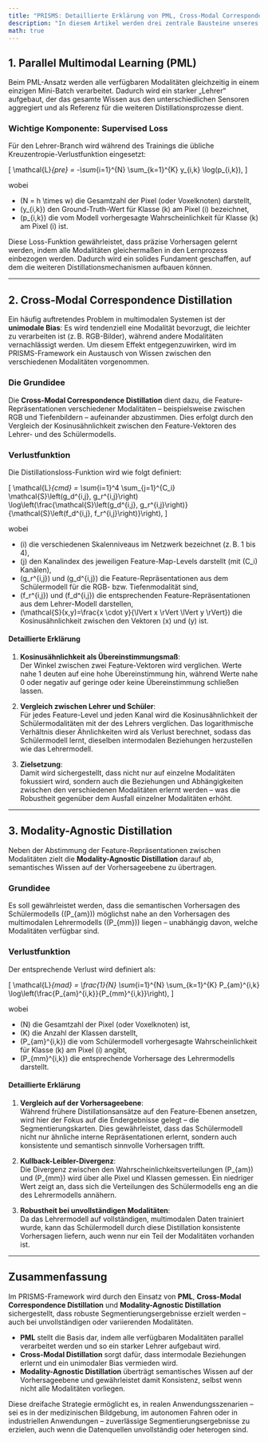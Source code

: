 ```yaml
---
title: "PRISMS: Detaillierte Erklärung von PML, Cross-Modal Correspondence Distillation und Modality-Agnostic Distillation"
description: "In diesem Artikel werden drei zentrale Bausteine unseres PRISMS-Frameworks vor: das Parallel Multimodal Learning (PML), die Cross-Modal Correspondence Distillation und die Modality-Agnostic Distillation. Diese Komponenten tragen entscheidend dazu bei, dass mein System robuste Segmentierungsergebnisse liefert – selbst wenn einzelne Modalitäten fehlen oder variieren."
math: true
---
```


## 1. Parallel Multimodal Learning (PML)

Beim PML-Ansatz werden alle verfügbaren Modalitäten gleichzeitig in einem einzigen Mini-Batch verarbeitet. Dadurch wird ein starker „Lehrer“ aufgebaut, der das gesamte Wissen aus den unterschiedlichen Sensoren aggregiert und als Referenz für die weiteren Distillationsprozesse dient.

### Wichtige Komponente: Supervised Loss

Für den Lehrer-Branch wird während des Trainings die übliche Kreuzentropie-Verlustfunktion eingesetzt:

\[
\mathcal{L}_{pre} = -\sum_{i=1}^{N} \sum_{k=1}^{K} y_{i,k} \log(p_{i,k}),
\]

wobei  
- \(N = h \times w\) die Gesamtzahl der Pixel (oder Voxelknoten) darstellt,  
- \(y_{i,k}\) den Ground-Truth-Wert für Klasse \(k\) am Pixel \(i\) bezeichnet,  
- \(p_{i,k}\) die vom Modell vorhergesagte Wahrscheinlichkeit für Klasse \(k\) am Pixel \(i\) ist.

Diese Loss-Funktion gewährleistet, dass präzise Vorhersagen gelernt werden, indem alle Modalitäten gleichermaßen in den Lernprozess einbezogen werden. Dadurch wird ein solides Fundament geschaffen, auf dem die weiteren Distillationsmechanismen aufbauen können.

---

## 2. Cross-Modal Correspondence Distillation

Ein häufig auftretendes Problem in multimodalen Systemen ist der **unimodale Bias**: Es wird tendenziell eine Modalität bevorzugt, die leichter zu verarbeiten ist (z. B. RGB-Bilder), während andere Modalitäten vernachlässigt werden. Um diesem Effekt entgegenzuwirken, wird im PRISMS-Framework ein Austausch von Wissen zwischen den verschiedenen Modalitäten vorgenommen.

### Die Grundidee

Die **Cross-Modal Correspondence Distillation** dient dazu, die Feature-Repräsentationen verschiedener Modalitäten – beispielsweise zwischen RGB und Tiefenbildern – aufeinander abzustimmen. Dies erfolgt durch den Vergleich der Kosinusähnlichkeit zwischen den Feature-Vektoren des Lehrer- und des Schülermodells.

### Verlustfunktion

Die Distillationsloss-Funktion wird wie folgt definiert:

\[
\mathcal{L}_{cmd} = \sum_{i=1}^4 \sum_{j=1}^{C_i} \mathcal{S}\left(g_d^{i,j}, g_r^{i,j}\right) \log\left(\frac{\mathcal{S}\left(g_d^{i,j}, g_r^{i,j}\right)}{\mathcal{S}\left(f_d^{i,j}, f_r^{i,j}\right)}\right),
\]

wobei  
- \(i\) die verschiedenen Skalenniveaus im Netzwerk bezeichnet (z. B. 1 bis 4),  
- \(j\) den Kanalindex des jeweiligen Feature-Map-Levels darstellt (mit \(C_i\) Kanälen),  
- \(g_r^{i,j}\) und \(g_d^{i,j}\) die Feature-Repräsentationen aus dem Schülermodell für die RGB- bzw. Tiefenmodalität sind,  
- \(f_r^{i,j}\) und \(f_d^{i,j}\) die entsprechenden Feature-Repräsentationen aus dem Lehrer-Modell darstellen,  
- \(\mathcal{S}(x,y)=\frac{x \cdot y}{\lVert x \rVert \lVert y \rVert}\) die Kosinusähnlichkeit zwischen den Vektoren \(x\) und \(y\) ist.

#### Detaillierte Erklärung

1. **Kosinusähnlichkeit als Übereinstimmungsmaß**:  
   Der Winkel zwischen zwei Feature-Vektoren wird verglichen. Werte nahe 1 deuten auf eine hohe Übereinstimmung hin, während Werte nahe 0 oder negativ auf geringe oder keine Übereinstimmung schließen lassen.

2. **Vergleich zwischen Lehrer und Schüler**:  
   Für jedes Feature-Level und jeden Kanal wird die Kosinusähnlichkeit der Schülermodalitäten mit der des Lehrers verglichen. Das logarithmische Verhältnis dieser Ähnlichkeiten wird als Verlust berechnet, sodass das Schülermodell lernt, dieselben intermodalen Beziehungen herzustellen wie das Lehrermodell.

3. **Zielsetzung**:  
   Damit wird sichergestellt, dass nicht nur auf einzelne Modalitäten fokussiert wird, sondern auch die Beziehungen und Abhängigkeiten zwischen den verschiedenen Modalitäten erlernt werden – was die Robustheit gegenüber dem Ausfall einzelner Modalitäten erhöht.

---

## 3. Modality-Agnostic Distillation

Neben der Abstimmung der Feature-Repräsentationen zwischen Modalitäten zielt die **Modality-Agnostic Distillation** darauf ab, semantisches Wissen auf der Vorhersageebene zu übertragen.

### Grundidee

Es soll gewährleistet werden, dass die semantischen Vorhersagen des Schülermodells (\(P_{am}\)) möglichst nahe an den Vorhersagen des multimodalen Lehrermodells (\(P_{mm}\)) liegen – unabhängig davon, welche Modalitäten verfügbar sind.

### Verlustfunktion

Der entsprechende Verlust wird definiert als:

\[
\mathcal{L}_{mad} = \frac{1}{N} \sum_{i=1}^{N} \sum_{k=1}^{K} P_{am}^{i,k} \log\left(\frac{P_{am}^{i,k}}{P_{mm}^{i,k}}\right),
\]

wobei  
- \(N\) die Gesamtzahl der Pixel (oder Voxelknoten) ist,  
- \(K\) die Anzahl der Klassen darstellt,  
- \(P_{am}^{i,k}\) die vom Schülermodell vorhergesagte Wahrscheinlichkeit für Klasse \(k\) am Pixel \(i\) angibt,  
- \(P_{mm}^{i,k}\) die entsprechende Vorhersage des Lehrermodells darstellt.

#### Detaillierte Erklärung

1. **Vergleich auf der Vorhersageebene**:  
   Während frühere Distillationsansätze auf den Feature-Ebenen ansetzen, wird hier der Fokus auf die Endergebnisse gelegt – die Segmentierungskarten. Dies gewährleistet, dass das Schülermodell nicht nur ähnliche interne Repräsentationen erlernt, sondern auch konsistente und semantisch sinnvolle Vorhersagen trifft.

2. **Kullback-Leibler-Divergenz**:  
   Die Divergenz zwischen den Wahrscheinlichkeitsverteilungen \(P_{am}\) und \(P_{mm}\) wird über alle Pixel und Klassen gemessen. Ein niedriger Wert zeigt an, dass sich die Verteilungen des Schülermodells eng an die des Lehrermodells annähern.

3. **Robustheit bei unvollständigen Modalitäten**:  
   Da das Lehrermodell auf vollständigen, multimodalen Daten trainiert wurde, kann das Schülermodell durch diese Distillation konsistente Vorhersagen liefern, auch wenn nur ein Teil der Modalitäten vorhanden ist.

---

## Zusammenfassung

Im PRISMS-Framework wird durch den Einsatz von **PML**, **Cross-Modal Correspondence Distillation** und **Modality-Agnostic Distillation** sichergestellt, dass robuste Segmentierungsergebnisse erzielt werden – auch bei unvollständigen oder variierenden Modalitäten.  
- **PML** stellt die Basis dar, indem alle verfügbaren Modalitäten parallel verarbeitet werden und so ein starker Lehrer aufgebaut wird.  
- **Cross-Modal Distillation** sorgt dafür, dass intermodale Beziehungen erlernt und ein unimodaler Bias vermieden wird.  
- **Modality-Agnostic Distillation** überträgt semantisches Wissen auf der Vorhersageebene und gewährleistet damit Konsistenz, selbst wenn nicht alle Modalitäten vorliegen.

Diese dreifache Strategie ermöglicht es, in realen Anwendungsszenarien – sei es in der medizinischen Bildgebung, im autonomen Fahren oder in industriellen Anwendungen – zuverlässige Segmentierungsergebnisse zu erzielen, auch wenn die Datenquellen unvollständig oder heterogen sind.